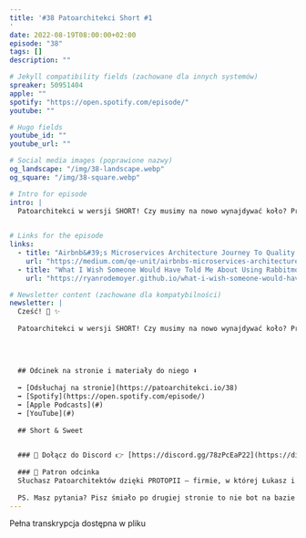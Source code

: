 ```yaml
---
title: '#38 Patoarchitekci Short #1
'
date: 2022-08-19T08:00:00+02:00
episode: "38"
tags: []
description: ""

# Jekyll compatibility fields (zachowane dla innych systemów)  
spreaker: 50951404
apple: ""
spotify: "https://open.spotify.com/episode/"
youtube: ""

# Hugo fields  
youtube_id: ""
youtube_url: ""

# Social media images (poprawione nazwy)
og_landscape: "/img/38-landscape.webp"
og_square: "/img/38-square.webp"

# Intro for episode
intro: |
  Patoarchitekci w wersji SHORT! Czy musimy na nowo wynajdywać koło? Przypomnij sobie, jak zadbać o stabilność!
  

# Links for the episode
links:
  - title: "Airbnb&#39;s Microservices Architecture Journey To Quality Engineering"
    url: "https://medium.com/qe-unit/airbnbs-microservices-architecture-journey-to-quality-engineering-d5a490e6ba4f"
  - title: "What I Wish Someone Would Have Told Me About Using Rabbitmq Before It Was Too Late"
    url: "https://ryanrodemoyer.github.io/what-i-wish-someone-would-have-told-me-about-using-rabbitmq-before-it-was-too-late/"

# Newsletter content (zachowane dla kompatybilności)
newsletter: |
  Cześć! 👋 ✨
  
  Patoarchitekci w wersji SHORT! Czy musimy na nowo wynajdywać koło? Przypomnij sobie, jak zadbać o stabilność!
  
  
  
  
  ## Odcinek na stronie i materiały do niego ⬇️
  
  ➡️ [Odsłuchaj na stronie](https://patoarchitekci.io/38)
  ➡️ [Spotify](https://open.spotify.com/episode/)
  ➡️ [Apple Podcasts](#)
  ➡️ [YouTube](#)
  
  ## Short & Sweet
  

  ### 🤝 Dołącz do Discord 👉 [https://discord.gg/78zPcEaP22](https://discord.gg/78zPcEaP22)
  
  ### 🏢 Patron odcinka
  Słuchasz Patoarchitektów dzięki PROTOPII – firmie, w której Łukasz i Szymon działają na co dzień, wspierając zespoły IT na każdym etapie: od projektowania, przez wdrożenia i migracje, aż po optymalizację i zabezpieczenia. Oferujemy też mentoring i szkolenia dostosowane do potrzeb każdej firmy, niezależnie od wielkości. Sprawdź nas: [protopia.tech](https://protopia.tech/)
  
  PS. Masz pytania? Pisz śmiało po drugiej stronie to nie bot na bazie GPT czy Claude 😎
---
```


Pełna transkrypcja dostępna w pliku

